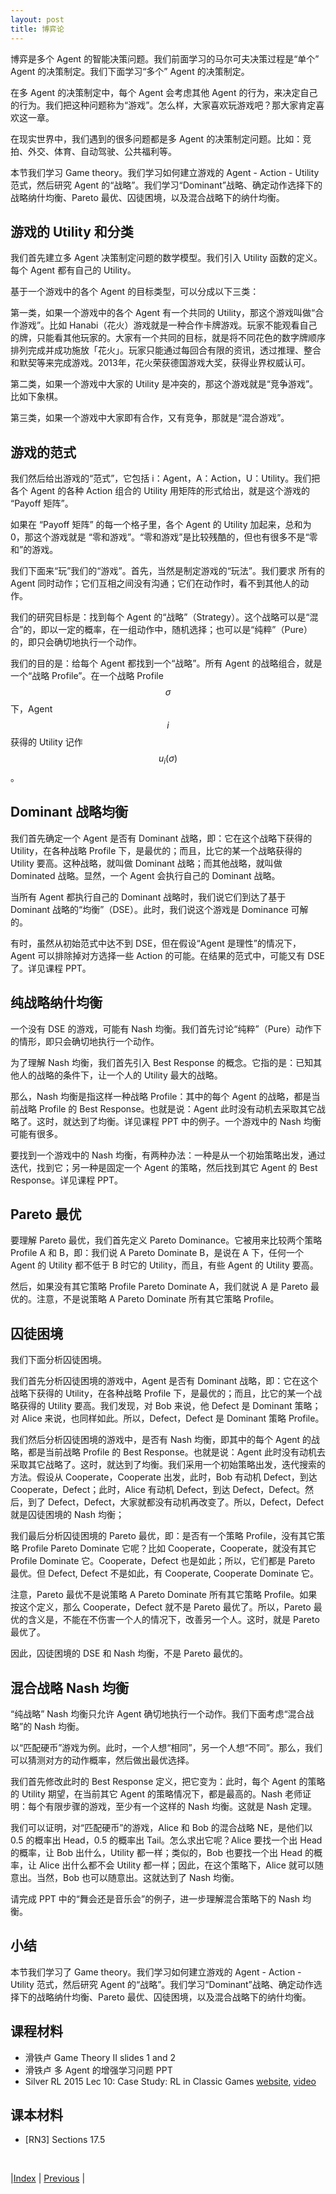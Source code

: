 ```yaml
---
layout: post
title: 博弈论
---
```


博弈是多个 Agent 的智能决策问题。我们前面学习的马尔可夫决策过程是“单个” Agent 的决策制定。我们下面学习“多个” Agent 的决策制定。

在多 Agent 的决策制定中，每个 Agent 会考虑其他 Agent 的行为，来决定自己的行为。我们把这种问题称为“游戏”。怎么样，大家喜欢玩游戏吧？那大家肯定喜欢这一章。

在现实世界中，我们遇到的很多问题都是多 Agent 的决策制定问题。比如：竞拍、外交、体育、自动驾驶、公共福利等。

本节我们学习 Game theory。我们学习如何建立游戏的 Agent - Action - Utility 范式，然后研究 Agent 的“战略”。我们学习“Dominant”战略、确定动作选择下的战略纳什均衡、Pareto 最优、囚徒困境，以及混合战略下的纳什均衡。

## 游戏的 Utility 和分类

我们首先建立多 Agent 决策制定问题的数学模型。我们引入 Utility 函数的定义。每个 Agent 都有自己的 Utility。

基于一个游戏中的各个 Agent 的目标类型，可以分成以下三类：

第一类，如果一个游戏中的各个 Agent 有一个共同的 Utility，那这个游戏叫做“合作游戏”。比如 Hanabi（花火）游戏就是一种合作卡牌游戏。玩家不能观看自己的牌，只能看其他玩家的。大家有一个共同的目标，就是将不同花色的数字牌顺序排列完成并成功施放「花火」。玩家只能通过每回合有限的资讯，透过推理、整合和默契等来完成游戏。2013年，花火荣获德国游戏大奖，获得业界权威认可。

第二类，如果一个游戏中大家的 Utility 是冲突的，那这个游戏就是“竞争游戏”。比如下象棋。

第三类，如果一个游戏中大家即有合作，又有竞争，那就是“混合游戏”。

## 游戏的范式

我们然后给出游戏的“范式”，它包括 i：Agent，A：Action，U：Utility。我们把各个 Agent 的各种 Action 组合的 Utility 用矩阵的形式给出，就是这个游戏的 “Payoff 矩阵”。

如果在 “Payoff 矩阵” 的每一个格子里，各个 Agent 的 Utility 加起来，总和为 0，那这个游戏就是 “零和游戏”。“零和游戏”是比较残酷的，但也有很多不是“零和”的游戏。

我们下面来“玩”我们的“游戏”。首先，当然是制定游戏的“玩法”。我们要求 所有的 Agent 同时动作；它们互相之间没有沟通；它们在动作时，看不到其他人的动作。

我们的研究目标是：找到每个 Agent 的“战略”（Strategy）。这个战略可以是“混合”的，即以一定的概率，在一组动作中，随机选择；也可以是“纯粹”（Pure）的，即只会确切地执行一个动作。

我们的目的是：给每个 Agent 都找到一个“战略”。所有 Agent 的战略组合，就是一个“战略 Profile”。在一个战略 Profile $$\sigma$$下，Agent $$i$$获得的 Utility 记作 $$u_i(\sigma)$$。

## Dominant 战略均衡

我们首先确定一个 Agent 是否有 Dominant 战略，即：它在这个战略下获得的 Utility，在各种战略 Profile 下，是最优的；而且，比它的某一个战略获得的 Utility 要高。这种战略，就叫做 Dominant 战略；而其他战略，就叫做 Dominated 战略。显然，一个 Agent 会执行自己的 Dominant 战略。

当所有 Agent 都执行自己的 Dominant 战略时，我们说它们到达了基于 Dominant 战略的“均衡”（DSE）。此时，我们说这个游戏是 Dominance 可解的。

有时，虽然从初始范式中达不到 DSE，但在假设“Agent 是理性”的情况下，Agent 可以排除掉对方选择一些 Action 的可能。在结果的范式中，可能又有 DSE 了。详见课程 PPT。

## 纯战略纳什均衡

一个没有 DSE 的游戏，可能有 Nash 均衡。我们首先讨论“纯粹”（Pure）动作下的情形，即只会确切地执行一个动作。

为了理解 Nash 均衡，我们首先引入 Best Response 的概念。它指的是：已知其他人的战略的条件下，让一个人的 Utility 最大的战略。

那么，Nash 均衡是指这样一种战略 Profile：其中的每个 Agent 的战略，都是当前战略 Profile 的 Best Response。也就是说：Agent 此时没有动机去采取其它战略了。这时，就达到了均衡。详见课程 PPT 中的例子。一个游戏中的 Nash 均衡可能有很多。

要找到一个游戏中的 Nash 均衡，有两种办法：一种是从一个初始策略出发，通过迭代，找到它；另一种是固定一个 Agent 的策略，然后找到其它 Agent 的 Best Response。详见课程 PPT。

## Pareto 最优

要理解 Pareto 最优，我们首先定义 Pareto Dominance。它被用来比较两个策略 Profile A 和 B，即：我们说 A Pareto Dominate B，是说在 A 下，任何一个 Agent 的 Utility 都不低于 B 时它的 Utility，而且，有些 Agent 的 Utility 要高。

然后，如果没有其它策略 Profile Pareto Dominate A，我们就说 A 是 Pareto 最优的。注意，不是说策略 A Pareto Dominate 所有其它策略 Profile。

## 囚徒困境

我们下面分析囚徒困境。

我们首先分析囚徒困境的游戏中，Agent 是否有 Dominant 战略，即：它在这个战略下获得的 Utility，在各种战略 Profile 下，是最优的；而且，比它的某一个战略获得的 Utility 要高。我们发现，对 Bob 来说，他 Defect 是 Dominant 策略；对 Alice 来说，也同样如此。所以，Defect，Defect 是 Dominant 策略 Profile。

我们然后分析囚徒困境的游戏中，是否有 Nash 均衡，即其中的每个 Agent 的战略，都是当前战略 Profile 的 Best Response。也就是说：Agent 此时没有动机去采取其它战略了。这时，就达到了均衡。我们采用一个初始策略出发，迭代搜索的方法。假设从 Cooperate，Cooperate 出发，此时，Bob 有动机 Defect，到达 Cooperate，Defect；此时，Alice 有动机 Defect，到达 Defect，Defect。然后，到了 Defect，Defect，大家就都没有动机再改变了。所以，Defect，Defect 就是囚徒困境的 Nash 均衡；

我们最后分析囚徒困境的 Pareto 最优，即：是否有一个策略 Profile，没有其它策略 Profile Pareto Dominate 它呢？比如 Cooperate，Cooperate，就没有其它 Profile Dominate 它。Cooperate，Defect 也是如此；所以，它们都是 Pareto 最优。但 Defect, Defect 不是如此，有 Cooperate, Cooperate Dominate 它。

注意，Pareto 最优不是说策略 A Pareto Dominate 所有其它策略 Profile。如果按这个定义，那么 Cooperate，Defect 就不是 Pareto 最优了。所以，Pareto 最优的含义是，不能在不伤害一个人的情况下，改善另一个人。这时，就是 Pareto 最优了。

因此，囚徒困境的 DSE 和 Nash 均衡，不是 Pareto 最优的。

## 混合战略 Nash 均衡

“纯战略” Nash 均衡只允许 Agent 确切地执行一个动作。我们下面考虑“混合战略”的 Nash 均衡。

以“匹配硬币”游戏为例。此时，一个人想“相同”，另一个人想“不同”。那么，我们可以猜测对方的动作概率，然后做出最优选择。

我们首先修改此时的 Best Response 定义，把它变为：此时，每个 Agent 的策略的 Utility 期望，在当前其它 Agent 的策略情况下，都是最高的。Nash 老师证明：每个有限步骤的游戏，至少有一个这样的 Nash 均衡。这就是 Nash 定理。

我们可以证明，对“匹配硬币”的游戏，Alice 和 Bob 的混合战略 NE，是他们以 0.5 的概率出 Head，0.5 的概率出 Tail。怎么求出它呢？Alice 要找一个出 Head 的概率，让 Bob 出什么，Utility 都一样；类似的，Bob 也要找一个出 Head 的概率，让 Alice 出什么都不会 Utility 都一样；因此，在这个策略下，Alice 就可以随意出。当然，Bob 也可以随意出。这就达到了 Nash 均衡。

请完成 PPT 中的“舞会还是音乐会”的例子，进一步理解混合策略下的 Nash 均衡。

## 小结

本节我们学习了 Game theory。我们学习如何建立游戏的 Agent - Action - Utility 范式，然后研究 Agent 的“战略”。我们学习“Dominant”战略、确定动作选择下的战略纳什均衡、Pareto 最优、囚徒困境，以及混合战略下的纳什均衡。

## 课程材料

- 滑铁卢 Game Theory II slides 1 and 2
- 滑铁卢 多 Agent 的增强学习问题 PPT
- Silver RL 2015 Lec 10: Case Study: RL in Classic Games [website](https://www.davidsilver.uk/teaching/), [video](https://www.youtube.com/watch?v=2pWv7GOvuf0)

## 课本材料

- [RN3] Sections 17.5

<br/>

|[Index](index) | [Previous](87-context-bandit) |
